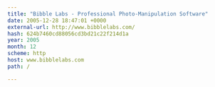 ```yaml
---
title: "Bibble Labs - Professional Photo-Manipulation Software"
date: 2005-12-28 18:47:01 +0000
external-url: http://www.bibblelabs.com/
hash: 624b7460cd88056cd3bd21c22f214d1a
year: 2005
month: 12
scheme: http
host: www.bibblelabs.com
path: /

---
```



